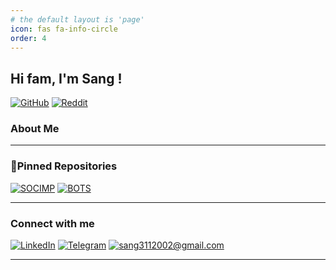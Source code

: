 ```yaml
---
# the default layout is 'page'
icon: fas fa-info-circle
order: 4
---
```

## Hi fam, I'm Sang !
[![GitHub](https://img.shields.io/badge/github-%23100000.svg?&style=for-the-badge&logo=github&logoColor=white)](https://github.com/phamthanhsang-cs)
[![Reddit](https://img.shields.io/badge/reddit-%23FF4500.svg?&style=for-the-badge&logo=reddit&logoColor=white)](https://www.reddit.com/user/Wooden-Lab6963/)

### About Me

---

### 📌Pinned Repositories
[![SOCIMP](https://github-readme-stats.vercel.app/api/pin/?username=phamthanhsang-cs&repo=SOC-in-my-Pocket&title_color=ffffff&icon_color=ffffff&text_color=ffffff&bg_color=002894)](https://github.com/phamthanhsang-cs/SOC-in-my-Pocket)
[![BOTS](https://github-readme-stats.vercel.app/api/pin/?username=phamthanhsang-cs&repo=Boss-of-the-SOC&title_color=ffffff&icon_color=ffffff&text_color=ffffff&bg_color=002894)](https://github.com/phamthanhsang-cs/Boss-of-the-SOC)

---

### Connect with me
[![LinkedIn](https://img.shields.io/badge/linkedin-%230077B5.svg?&style=for-the-badge&logo=linkedin&logoColor=white)](https://www.linkedin.com/in/phamthanhsang0311/)
[![Telegram](https://img.shields.io/badge/-Telegram-2CA5E0?style=for-the-badge&logo=telegram&logoColor=white)](https://t.me/sangpham0311)
[![sang3112002@gmail.com](https://img.shields.io/badge/-sang3112002@gmail.com-D14836?style=for-the-badge&logo=gmail&logoColor=white)](mailto:sang3112002@gmail.com)

-----



